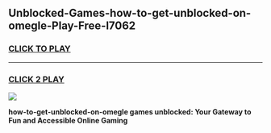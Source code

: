 
## Unblocked-Games-how-to-get-unblocked-on-omegle-Play-Free-l7062
<h3>
<a href="https://premium76.site?title=how-to-get-unblocked-on-omegle&ref=20M">CLICK TO PLAY</a></h3>
<hr>

<h3>
<a href="https://premium76.site?title=how-to-get-unblocked-on-omegle&ref=20M">CLICK 2 PLAY</a>
  
</h3>

<a href="https://premium76.site?title=how-to-get-unblocked-on-omegle&ref=19M"><img src="https://clearcache.store/games.png"></a>


**how-to-get-unblocked-on-omegle games unblocked: Your Gateway to Fun and Accessible Online Gaming**
